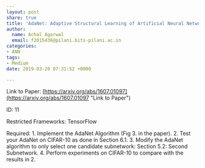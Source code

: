 ```yaml
---
layout: post
share: true
title: 'AdaNet: Adaptive Structural Learning of Artificial Neural Networks'
author:
  name: Achal Agarwal
  email: f2015436@pilani.bits-pilani.ac.in
categories:
- ANN
tags:
- Medium
date: 2019-03-20 07:31:52 +0000

---
```

Link to Paper: [https://arxiv.org/abs/1607.01097](https://arxiv.org/abs/1607.01097 "Link to Paper")

ID: 11

Restricted Frameworks: TensorFlow

Required: 1. Implement the AdaNet Algorithm (Fig 3. in the paper). 2. Test your AdaNet on CIFAR-10 as done in Section 6.1. 3. Modify the AdaNet algorithm to only select one candidate subnetwork: Section 5.2: Second Subnetwork. 4. Perform experiments on CIFAR-10 to compare with the results in 2.